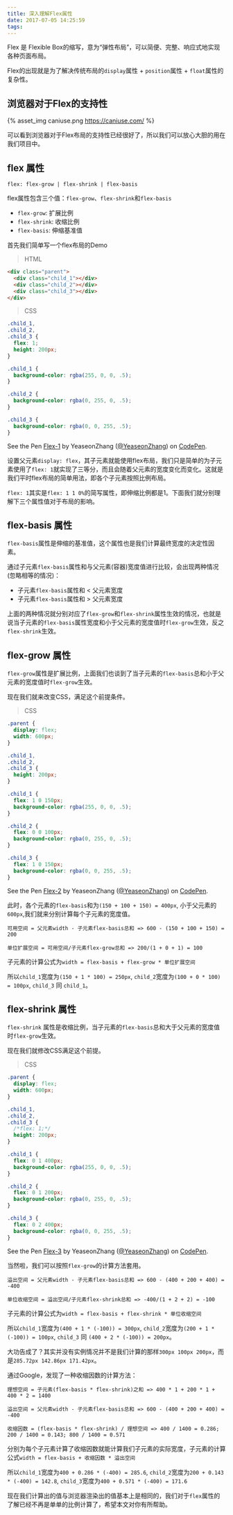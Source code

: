 ```yaml
---
title: 深入理解Flex属性
date: 2017-07-05 14:25:59
tags:
---
```


Flex 是 Flexible Box的缩写，意为“弹性布局”，可以简便、完整、响应式地实现各种页面布局。

Flex的出现就是为了解决传统布局的`display`属性 + `position`属性 + `float`属性的复杂性。

<!-- more -->

## 浏览器对于Flex的支持性

{% asset_img caniuse.png https://caniuse.com/ %}

可以看到浏览器对于Flex布局的支持性已经很好了，所以我们可以放心大胆的用在我们项目中。

## flex 属性

`flex: flex-grow | flex-shrink | flex-basis`

flex属性包含三个值：`flex-grow`、`flex-shrink`和`flex-basis`

+ `flex-grow`: 扩展比例
+ `flex-shrink`: 收缩比例
+ `flex-basis`: 伸缩基准值

首先我们简单写一个flex布局的Demo
> HTML

```html
<div class="parent">
  <div class="child_1"></div>
  <div class="child_2"></div>
  <div class="child_3"></div>
</div>
```

> CSS

```css
.child_1,
.child_2,
.child_3 {
  flex: 1;
  height: 200px;
}

.child_1 {
  background-color: rgba(255, 0, 0, .5);
}

.child_2 {
  background-color: rgba(0, 255, 0, .5);
}

.child_3 {
  background-color: rgba(0, 0, 255, .5);
}
```

<p data-height="265" data-theme-id="0" data-slug-hash="yzqpeQ" data-default-tab="css,result" data-user="YeaseonZhang" data-embed-version="2" data-pen-title="Flex-1" class="codepen">See the Pen <a href="https://codepen.io/YeaseonZhang/pen/yzqpeQ/">Flex-1</a> by YeaseonZhang (<a href="https://codepen.io/YeaseonZhang">@YeaseonZhang</a>) on <a href="https://codepen.io">CodePen</a>.</p>
<script async src="https://production-assets.codepen.io/assets/embed/ei.js"></script>

设置父元素`display: flex`，其子元素就能使用flex布局，我们只是简单的为子元素使用了`flex: 1`就实现了三等分，而且会随着父元素的宽度变化而变化。这就是我们平时flex布局的简单用法，即各个子元素按照比例布局。

`flex: 1`其实是`flex: 1 1 0%`的简写属性，即伸缩比例都是1。下面我们就分别理解下三个属性值对于布局的影响。

## flex-basis 属性

`flex-basis`属性是伸缩的基准值，这个属性也是我们计算最终宽度的决定性因素。

通过子元素`flex-basis`属性和与父元素(容器)宽度值进行比较，会出现两种情况(忽略相等的情况)：
+ 子元素`flex-basis`属性和 < 父元素宽度
+ 子元素`flex-basis`属性和 > 父元素宽度

上面的两种情况就分别对应了`flex-grow`和`flex-shrink`属性生效的情况，也就是说当子元素的`flex-basis`属性宽度和小于父元素的宽度值时`flex-grow`生效，反之`flex-shrink`生效。

## flex-grow 属性

`flex-grow`属性是扩展比例，上面我们也谈到了当子元素的`flex-basis`总和小于父元素的宽度值时`flex-grow`生效。

现在我们就来改变CSS，满足这个前提条件。

> CSS

```css
.parent {
  display: flex;
  width: 600px;
}

.child_1,
.child_2,
.child_3 {
  height: 200px;
}

.child_1 {
  flex: 1 0 150px;
  background-color: rgba(255, 0, 0, .5);
}

.child_2 {
  flex: 0 0 100px;
  background-color: rgba(0, 255, 0, .5);
}

.child_3 {
  flex: 1 0 150px;
  background-color: rgba(0, 0, 255, .5);
}
```

<p data-height="265" data-theme-id="0" data-slug-hash="NaBXpz" data-default-tab="css,result" data-user="YeaseonZhang" data-embed-version="2" data-pen-title="Flex-2" class="codepen">See the Pen <a href="https://codepen.io/YeaseonZhang/pen/NaBXpz/">Flex-2</a> by YeaseonZhang (<a href="https://codepen.io/YeaseonZhang">@YeaseonZhang</a>) on <a href="https://codepen.io">CodePen</a>.</p>
<script async src="https://production-assets.codepen.io/assets/embed/ei.js"></script>

此时，各个元素的`flex-basis`和为`(150 + 100 + 150) = 400px`, 小于父元素的`600px`,我们就来分别计算每个子元素的宽度值。
```
可用空间 = 父元素width - 子元素flex-basis总和 => 600 - (150 + 100 + 150) = 200

单位扩展空间 = 可用空间/子元素flex-grow总和 => 200/(1 + 0 + 1) = 100
```
子元素的计算公式为`width = flex-basis + flex-grow * 单位扩展空间`

所以`child_1`宽度为`(150 + 1 * 100) = 250px`, `child_2`宽度为`(100 + 0 * 100) = 100px`, `child_3` 同 `child_1`。

## flex-shrink 属性

`flex-shrink` 属性是收缩比例，当子元素的`flex-basis`总和大于父元素的宽度值时`flex-grow`生效。

现在我们就修改CSS满足这个前提。

> CSS

```css
.parent {
  display: flex;
  width: 600px;
}

.child_1,
.child_2,
.child_3 {
  /*flex: 1;*/
  height: 200px;
}

.child_1 {
  flex: 0 1 400px;
  background-color: rgba(255, 0, 0, .5);
}

.child_2 {
  flex: 0 1 200px;
  background-color: rgba(0, 255, 0, .5);
}

.child_3 {
  flex: 0 2 400px;
  background-color: rgba(0, 0, 255, .5);
}
```

<p data-height="265" data-theme-id="0" data-slug-hash="ZXjvyN" data-default-tab="css,result" data-user="YeaseonZhang" data-embed-version="2" data-pen-title="Flex-3" class="codepen">See the Pen <a href="https://codepen.io/YeaseonZhang/pen/ZXjvyN/">Flex-3</a> by YeaseonZhang (<a href="https://codepen.io/YeaseonZhang">@YeaseonZhang</a>) on <a href="https://codepen.io">CodePen</a>.</p>
<script async src="https://production-assets.codepen.io/assets/embed/ei.js"></script>

当然啦，我们可以按照`flex-grow`的计算方法套用。

```
溢出空间 = 父元素width - 子元素flex-basis总和 => 600 - (400 + 200 + 400) = -400

单位收缩空间 = 溢出空间/子元素flex-shrink总和 => -400/(1 + 2 + 2) = -100
```
子元素的计算公式为`width = flex-basis + flex-shrink * 单位收缩空间`

所以`child_1`宽度为`(400 + 1 * (-100)) = 300px`, `child_2`宽度为`(200 + 1 * (-100)) = 100px`, `child_3` 同 `(400 + 2 * (-100)) = 200px`。

大功告成了？其实并没有实例情况并不是我们计算的那样`300px 100px 200px`，而是`285.72px 142.86px 171.42px`。

通过Google，发现了一种收缩因数的计算方法：
```
理想空间 = 子元素(flex-basis * flex-shrink)之和 => 400 * 1 + 200 * 1 + 400 * 2 = 1400

溢出空间 = 父元素width - 子元素flex-basis总和 => 600 - (400 + 200 + 400) = -400

收缩因数 = (flex-basis * flex-shrink) / 理想空间 => 400 / 1400 = 0.286; 200 / 1400 = 0.143; 800 / 1400 = 0.571
```
分别为每个子元素计算了收缩因数就能计算我们子元素的实际宽度，子元素的计算公式`width = flex-basis + 收缩因数 * 溢出空间`

所以`child_1`宽度为`400 + 0.286 * (-400) = 285.6`, `child_2`宽度为`200 + 0.143 * (-400) = 142.8`, `child_3`宽度为`400 + 0.571 * (-400) = 171.6`

现在我们计算出的值与浏览器渲染出的值基本上是相同的，我们对于`flex`属性的了解已经不再是单单的比例计算了，希望本文对你有所帮助。
